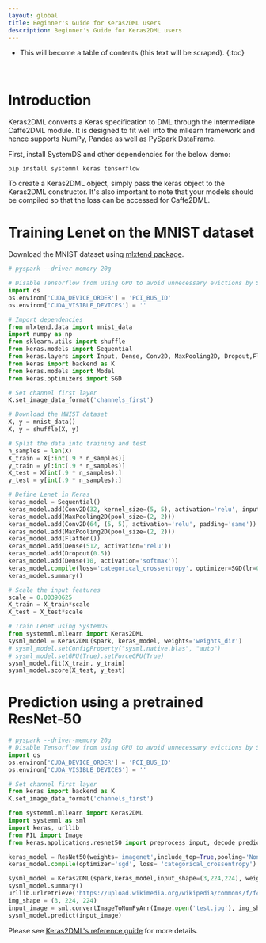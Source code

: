 ```yaml
---
layout: global
title: Beginner's Guide for Keras2DML users
description: Beginner's Guide for Keras2DML users
---
```

<!--
{% comment %}
Licensed to the Apache Software Foundation (ASF) under one or more
contributor license agreements.  See the NOTICE file distributed with
this work for additional information regarding copyright ownership.
The ASF licenses this file to you under the Apache License, Version 2.0
(the "License"); you may not use this file except in compliance with
the License.  You may obtain a copy of the License at

http://www.apache.org/licenses/LICENSE-2.0

Unless required by applicable law or agreed to in writing, software
distributed under the License is distributed on an "AS IS" BASIS,
WITHOUT WARRANTIES OR CONDITIONS OF ANY KIND, either express or implied.
See the License for the specific language governing permissions and
limitations under the License.
{% endcomment %}
-->

* This will become a table of contents (this text will be scraped).
{:toc}

<br/>

# Introduction

Keras2DML converts a Keras specification to DML through the intermediate Caffe2DML module. 
It is designed to fit well into the mllearn framework and hence supports NumPy, Pandas as well as PySpark DataFrame.

First, install SystemDS and other dependencies for the below demo:

```
pip install systemml keras tensorflow
``` 

To create a Keras2DML object, simply pass the keras object to the Keras2DML constructor. It's also important to note that your models
should be compiled so that the loss can be accessed for Caffe2DML.

# Training Lenet on the MNIST dataset

Download the MNIST dataset using [mlxtend package](https://pypi.python.org/pypi/mlxtend).

```python
# pyspark --driver-memory 20g

# Disable Tensorflow from using GPU to avoid unnecessary evictions by SystemDS runtime
import os
os.environ['CUDA_DEVICE_ORDER'] = 'PCI_BUS_ID'
os.environ['CUDA_VISIBLE_DEVICES'] = ''

# Import dependencies
from mlxtend.data import mnist_data
import numpy as np
from sklearn.utils import shuffle
from keras.models import Sequential
from keras.layers import Input, Dense, Conv2D, MaxPooling2D, Dropout,Flatten
from keras import backend as K
from keras.models import Model
from keras.optimizers import SGD

# Set channel first layer
K.set_image_data_format('channels_first')

# Download the MNIST dataset
X, y = mnist_data()
X, y = shuffle(X, y)

# Split the data into training and test
n_samples = len(X)
X_train = X[:int(.9 * n_samples)]
y_train = y[:int(.9 * n_samples)]
X_test = X[int(.9 * n_samples):]
y_test = y[int(.9 * n_samples):]

# Define Lenet in Keras
keras_model = Sequential()
keras_model.add(Conv2D(32, kernel_size=(5, 5), activation='relu', input_shape=(1,28,28), padding='same'))
keras_model.add(MaxPooling2D(pool_size=(2, 2)))
keras_model.add(Conv2D(64, (5, 5), activation='relu', padding='same'))
keras_model.add(MaxPooling2D(pool_size=(2, 2)))
keras_model.add(Flatten())
keras_model.add(Dense(512, activation='relu'))
keras_model.add(Dropout(0.5))
keras_model.add(Dense(10, activation='softmax'))
keras_model.compile(loss='categorical_crossentropy', optimizer=SGD(lr=0.01, decay=1e-6, momentum=0.9, nesterov=True))
keras_model.summary()

# Scale the input features
scale = 0.00390625
X_train = X_train*scale
X_test = X_test*scale

# Train Lenet using SystemDS
from systemml.mllearn import Keras2DML
sysml_model = Keras2DML(spark, keras_model, weights='weights_dir')
# sysml_model.setConfigProperty("sysml.native.blas", "auto")
# sysml_model.setGPU(True).setForceGPU(True)
sysml_model.fit(X_train, y_train)
sysml_model.score(X_test, y_test)
```

# Prediction using a pretrained ResNet-50

```python
# pyspark --driver-memory 20g
# Disable Tensorflow from using GPU to avoid unnecessary evictions by SystemDS runtime
import os
os.environ['CUDA_DEVICE_ORDER'] = 'PCI_BUS_ID'
os.environ['CUDA_VISIBLE_DEVICES'] = ''

# Set channel first layer
from keras import backend as K
K.set_image_data_format('channels_first')

from systemml.mllearn import Keras2DML
import systemml as sml
import keras, urllib
from PIL import Image
from keras.applications.resnet50 import preprocess_input, decode_predictions, ResNet50

keras_model = ResNet50(weights='imagenet',include_top=True,pooling='None',input_shape=(3,224,224))
keras_model.compile(optimizer='sgd', loss= 'categorical_crossentropy')

sysml_model = Keras2DML(spark,keras_model,input_shape=(3,224,224), weights='weights_dir', labels='https://raw.githubusercontent.com/apache/systemml/master/scripts/nn/examples/caffe2dml/models/imagenet/labels.txt')
sysml_model.summary()
urllib.urlretrieve('https://upload.wikimedia.org/wikipedia/commons/f/f4/Cougar_sitting.jpg', 'test.jpg')
img_shape = (3, 224, 224)
input_image = sml.convertImageToNumPyArr(Image.open('test.jpg'), img_shape=img_shape)
sysml_model.predict(input_image)
```

Please see [Keras2DML's reference guide](http://apache.github.io/systemml/reference-guide-keras2dml) for more details.
